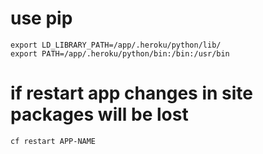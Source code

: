 # use pip

```
export LD_LIBRARY_PATH=/app/.heroku/python/lib/
export PATH=/app/.heroku/python/bin:/bin:/usr/bin
```

# if restart app changes in site packages will be lost
```
cf restart APP-NAME
```